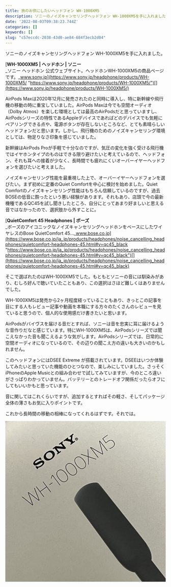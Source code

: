 ```yaml
---
title: 旅のお供にしたいヘッドフォン WH-1000XM5
description: ソニーのノイズキャンセリングヘッドフォン WH-1000XM5を手に入れました。
date: '2022-08-03T09:38:23.744Z'
categories: []
keywords: []
slug: "c57eccdc-2038-43d0-ae84-684f3ecb2d04"
---
```

ソニーのノイズキャンセリングヘッドフォン WH-1000XM5を手に入れました。

[**WH-1000XM5 | ヘッドホン | ソニー**  
_ソニー ヘッドホン 公式ウェブサイト。ヘッドホンWH-1000XM5の商品ページです。_www.sony.jp](https://www.sony.jp/headphone/products/WH-1000XM5/ "https://www.sony.jp/headphone/products/WH-1000XM5/")[](https://www.sony.jp/headphone/products/WH-1000XM5/)

AirPods Maxは2020年12月に発売されたのと同時に導入し、特に新幹線や飛行機の移動の時に重宝していました。AirPods Maxは今でも空間オーディオ（Dolby Atmos）を楽しむ環境としては最高のAirPodsだと思っていますし、AirPodsシリーズの特性であるAppleデバイスであればどのデバイスでも気軽にペアリングできる点や、電源ボタンが存在しないところなど、とても素晴らしいヘッドフォンだと思います。しかし、飛行機のためのノイズキャンセリング環境としては、物足りなさ印象を感じていました。

新幹線はAirPods Proが手軽で十分なのですが、気圧の変化を強く受ける飛行機ではイヤホンタイプのものはできる限り避けたいと考えているので、ヘッドフォン、それも耳への接着が少なく、長時間でも疲れにくいオーバーイヤーヘッドフォンを選びたいと考えました。

ノイズキャンセリング性能を最重視した上で、オーバーイヤーヘッドフォンを選びたい。まず初めに定番のQuiet Comfortを中心に検討を始めました。Quiet Comfortのノイズキャンセリング性能はもちろん信頼しているのですが、過去BOSEの低音に酔ったという悪い経験があります。それもあり、店頭で今の最新機種であるQC45を試し聞きしたところ、自分にとってあまり好ましいと思える音ではなかったので、選択肢から外すことに。

[**QuietComfort 45 Headphones | ボーズ**  
_ボーズのアイコニックなノイズキャンセリングヘッドホンをベースにしたワイヤレスのBose QuietComfort 45…_www.bose.co.jp](https://www.bose.co.jp/ja_jp/products/headphones/noise_cancelling_headphones/quietcomfort-headphones-45.html#v=qc45_black "https://www.bose.co.jp/ja_jp/products/headphones/noise_cancelling_headphones/quietcomfort-headphones-45.html#v=qc45_black")[](https://www.bose.co.jp/ja_jp/products/headphones/noise_cancelling_headphones/quietcomfort-headphones-45.html#v=qc45_black)

そこで選ばれたのはWH-1000XM5でした。もともとソニーの音には馴染みがあり、むしろ好んで聴いていたこともあり、この選択はさほど難しくはありませんでした。

WH-1000XM5は発売から2ヶ月程度経っていることもあり、きっとこの記事を目にする人もレビュー記事や動画を本職にする方々のたくさんのレビューを見ていると思うので、個人的な使用感だけ書きたいと思います。

AirPodsがバイヴスを届ける音だとすれば、ソニーは音を忠実に耳に届けるような音作りだなと感じています。特にWH-1000XM5は、AirPodsシリーズでは聞こえなかった音も聞こえるような気がします。AirPodsシリーズでは、日常的に空間オーディオになっているので、その辺りの聞こえ方の違いも大きいのかもしれません。

このヘッドフォンにはDSEE Extreme が搭載されています。DSEEはいつか体験してみたいと思っていた機能のひとつなので、楽しみにしていました。さっそくiPhoneのApple Musicとの組み合わせで試してみていますが、今のところ違いがさっぱりわかっていません。バッテリーとのトレードオフ関係だったらオフにしてもいいかもと思っています。

音に関してはこれくらいですが、追加するとすればその軽さ、そしてパッケージ全体の薄さもお気に入りポイントです。

これから長時間の移動の相棒になってくれるはずです。それでは。

![](1__ZTfixDourVwtiyXlu__Ms6g.jpeg)